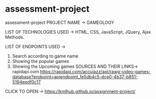 # assessment-project
assessment-project
PROJECT NAME -> GAMEOLOGY

LIST OF TECHNOLOGIES USED -> HTML, CSS, JavaScript, JQuery, Ajax Methods.

LIST OF ENDPOINTS USED ->

1. Search according to game name
2. Showing the  popular games
3. Showing the Upcoming games
SOURCES AND THEIR LINKS-> rapidapi.com https://rapidapi.com/accujazz/api/rawg-video-games-database?endpoint=apiendpoint_fe5db4c5-dce0-4b37-b851-5194eedf0c17

CLICK TO OPEN:-> https://kmlhub.github.io/assignment-project/
